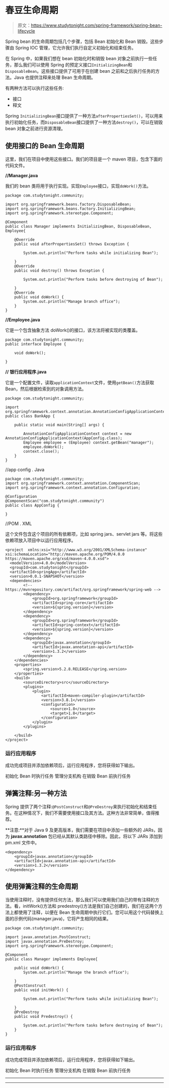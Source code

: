 # 春豆生命周期

> 原文：<https://www.studytonight.com/spring-framework/spring-bean-lifecycle>

Spring bean 的生命周期包括几个步骤，包括 Bean 初始化和 Bean 销毁。这些步骤由 Spring IOC 管理，它允许我们执行自定义初始化和结束任务。

在 Spring 中，如果我们想在 bean 初始化时和销毁 bean 对象之前执行一些任务，那么我们可以使用 Spring 的预定义接口`InitializingBean`和`DisposableBean`。这些接口提供了可用于在创建 bean 之前和之后执行任务的方法。Java 也提供注释来处理 Bean 生命周期。

有两种方法可以执行这些任务:

*   接口
*   释文

Spring `InitializingBean`接口提供了一种方法`afterPropertiesSet()`，可以用来执行初始化任务，而`DisposableBean`接口提供了一种方法`destroy()`，可以在销毁 bean 对象之前进行资源清理。

## 使用接口的 Bean 生命周期

这里，我们在项目中使用这些接口。我们的项目是一个 maven 项目，包含下面的代码文件。

**//Manager.java**

我们的 bean 类将用于执行实现。实现`Employee`接口，实现`doWork()`方法。

```
package com.studytonight.community;

import org.springframework.beans.factory.DisposableBean;
import org.springframework.beans.factory.InitializingBean;
import org.springframework.stereotype.Component;

@Component
public class Manager implements InitializingBean, DisposableBean, Employee{

	@Override
	public void afterPropertiesSet() throws Exception {

		System.out.println("Perform tasks while initializing Bean");

	}
	@Override
	public void destroy() throws Exception {

		System.out.println("Perform tasks before destroying of Bean");

	}
	@Override
	public void doWork() {
		System.out.println("Manage branch office");		
	}
}
```

**//Employee.java**

它是一个包含抽象方法 doWork()的接口，该方法将被实现的类覆盖。

```
package com.studytonight.community;
public interface Employee {

	void doWork();

}
```

**// 银行应用程序.java**

它是一个配置文件，读取`applicationContext`文件，使用`getBean()`方法获取 Bean，然后根据检索到的对象调用方法。

```
package com.studytonight.community;

import org.springframework.context.annotation.AnnotationConfigApplicationContext;
public class BankApp {

	public static void main(String[] args) {

		AnnotationConfigApplicationContext context = new AnnotationConfigApplicationContext(AppConfig.class);
		Employee employee = (Employee) context.getBean("manager");
		employee.doWork();
		context.close();
	}
}
```

//app config . Java

```
package com.studytonight.community;
import org.springframework.context.annotation.ComponentScan;
import org.springframework.context.annotation.Configuration;

@Configuration
@ComponentScan("com.studytonight.community")
public class AppConfig {

} 
```

//POM . XML

这个文件包含这个项目的所有依赖项，比如 spring jars、servlet jars 等。将这些依赖项放入项目中以运行应用程序。

```
<project  xmlns:xsi="http://www.w3.org/2001/XMLSchema-instance" xsi:schemaLocation="http://maven.apache.org/POM/4.0.0 https://maven.apache.org/xsd/maven-4.0.0.xsd">
  <modelVersion>4.0.0</modelVersion>
  <groupId>com.studytonight</groupId>
  <artifactId>springApp</artifactId>
  <version>0.0.1-SNAPSHOT</version>
  <dependencies>
		<!-- https://mvnrepository.com/artifact/org.springframework/spring-web -->
		<dependency>
			<groupId>org.springframework</groupId>
			<artifactId>spring-core</artifactId>
			<version>${spring.version}</version>
		</dependency>
		<dependency>
			<groupId>org.springframework</groupId>
			<artifactId>spring-context</artifactId>
			<version>${spring.version}</version>
		</dependency>
		<dependency>
			<groupId>javax.annotation</groupId>
			<artifactId>javax.annotation-api</artifactId>
			<version>1.3.2</version>
		</dependency>
	</dependencies>
	<properties>
		<spring.version>5.2.8.RELEASE</spring.version>
	</properties>
	<build>
		<sourceDirectory>src</sourceDirectory>
		<plugins>
			<plugin>
				<artifactId>maven-compiler-plugin</artifactId>
				<version>3.8.1</version>
				<configuration>
					<source>1.8</source>
					<target>1.8</target>
				</configuration>
			</plugin>
		</plugins>

	</build>
</project>
```

### 运行应用程序

成功完成项目并添加依赖项后，运行应用程序，您将获得如下输出。

初始化 Bean 时执行任务
管理分支机构
在销毁 Bean 前执行任务

## 弹簧注释:另一种方法

Spring 提供了两个注释:`@PostConstruct`和`@PreDestroy`来执行初始化和结束任务。在这种情况下，我们不需要使用接口及其方法。这种方法非常简单，值得推荐。

**注意:**对于 Java 9 及更高版本，我们需要在项目中添加一些额外的 JARs，因为 **javax.annotation** 包已经从其默认类路径中移除。因此，将以下 JARs 添加到 pm.xml 文件中。

```
<dependency>
	<groupId>javax.annotation</groupId>
	<artifactId>javax.annotation-api</artifactId>
	<version>1.3.2</version>
</dependency>
```

## 使用弹簧注释的生命周期

当使用注释时，没有提供任何方法，那么我们可以使用我们自己的带有注释的方法。看，initWork()方法和 predestroy()方法是我们自己创建的，我们在这两个方法上都使用了注释，以便在 Bean 生命周期中执行它们。您可以用这个代码替换上面的示例代码(manager.java)，它将产生相同的结果。

```
package com.studytonight.community;

import javax.annotation.PostConstruct;
import javax.annotation.PreDestroy;
import org.springframework.stereotype.Component;

@Component
public class Manager implements Employee{

	public void doWork() {
		System.out.println("Manage the branch office");

	}
	@PostConstruct
	public void initWork() {

		System.out.println("Perform tasks while initializing Bean");

	}
	@PreDestroy
	public void Predestroy() {

		System.out.println("Perform tasks before destroying of Bean");
	}
}
```

### 运行应用程序

成功完成项目并添加依赖项后，运行应用程序，您将获得如下输出。

初始化 Bean 时执行任务
管理分支机构
在销毁 Bean 前执行任务

* * *

* * *